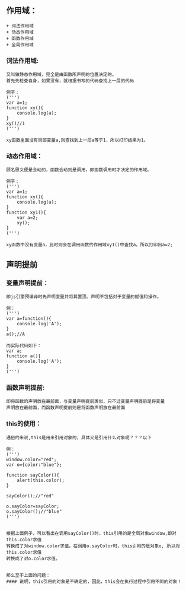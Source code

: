 ## 作用域：

    + 词法作用域
    + 动态作用域
    + 函数作用域
    + 全局作用域


### 词法作用域:
    又叫做静态作用域，完全是由函数所声明的位置决定的。
    首先先检查自身，如果没有，就根据书写的代码查找上一层的代码

    例子：
    (''')
    var a=1;
    function xy(){
        console.log(a);
    }
    xy()//1
    (''')

    xy函数里面没有局部变量a,则查找到上一层a等于1，所以打印结果为1。

### 动态作用域：
    顾名思义便是会动的，函数会动则是调用，即函数调用时才决定的作用域。

    例子：
    (''')
    var a=1;
    function xy(){
        console.log(a);
    }
    function xy1(){
        var a=2;
        xy();
    }
    (''')

    xy函数中没有变量a，此时则会在调用函数的作用域xy1()中查找a，所以打印出a=2;


## 声明提前

### 变量声明提前：
    即js引擎预编译时先声明变量并将其置顶。声明不包括对于变量的赋值和操作。

    例：
    (''')
    var a=function(){
        console.log('A');
    }
    a();//A

    而实际代码如下：
    var a;
    function a(){
        console.log('A');
    }
    (''')


### 函数声明提前:
    即将函数的声明放在最前面，与变量声明提前类似，只不过变量声明提前是将变量
    声明放在最前面，而函数声明提前则是将函数声明放在最前面


### this的使用：
    通俗的来说,this是用来引用对象的，具体又是引用什么对象呢？？？以下

    例：
    (''')
    window.color="red";
    var o={color:"blue"};

    function sayColor(){
        alert(this.color);
    }

    sayColor();//"red"

    o.sayColor=sayColor;
    o.sayColor();//"blue"
    (''')


    根据上面例子，可以看出在调用sayColor()时，this引用的是全局对象window,即对this.color求值
    转换成了对window.color求值。在调用o.sayColor时，this引用的是对象o, 所以对this.color求值
    转换成了对o.color求值。


    那么至于上面的问题：
    #### 说明，this引用的对象是不确定的，因此，this会在执行过程中引用不同的对象！




